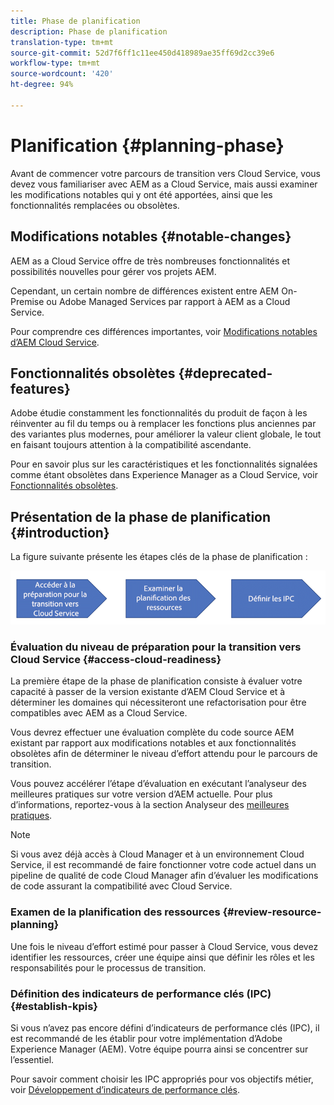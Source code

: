 ```yaml
---
title: Phase de planification
description: Phase de planification
translation-type: tm+mt
source-git-commit: 52d7f6ff1c11ee450d418989ae35ff69d2cc39e6
workflow-type: tm+mt
source-wordcount: '420'
ht-degree: 94%

---
```



# Planification {#planning-phase}

Avant de commencer votre parcours de transition vers Cloud Service, vous devez vous familiariser avec AEM as a Cloud Service, mais aussi examiner les modifications notables qui y ont été apportées, ainsi que les fonctionnalités remplacées ou obsolètes.

## Modifications notables {#notable-changes}

AEM as a Cloud Service offre de très nombreuses fonctionnalités et possibilités nouvelles pour gérer vos projets AEM.

Cependant, un certain nombre de différences existent entre AEM On-Premise ou Adobe Managed Services par rapport à AEM as a Cloud Service.

Pour comprendre ces différences importantes, voir [Modifications notables d’AEM Cloud Service](https://docs.adobe.com/content/help/fr-FR/experience-manager-cloud-service/release-notes/aem-cloud-changes.html).

## Fonctionnalités obsolètes {#deprecated-features}

Adobe étudie constamment les fonctionnalités du produit de façon à les réinventer au fil du temps ou à remplacer les fonctions plus anciennes par des variantes plus modernes, pour améliorer la valeur client globale, le tout en faisant toujours attention à la compatibilité ascendante.

Pour en savoir plus sur les caractéristiques et les fonctionnalités signalées comme étant obsolètes dans Experience Manager as a Cloud Service, voir [ Fonctionnalités obsolètes](https://docs.adobe.com/content/help/fr-FR/experience-manager-cloud-service/release-notes/deprecated-removed-features.html#deprecated-features).

## Présentation de la phase de planification {#introduction}

La figure suivante présente les étapes clés de la phase de planification :

![image](/help/move-to-cloud-service/assets/planning-phaseimg1.png)

### Évaluation du niveau de préparation pour la transition vers Cloud Service {#access-cloud-readiness}

La première étape de la phase de planification consiste à évaluer votre capacité à passer de la version existante d’AEM Cloud Service et à déterminer les domaines qui nécessiteront une refactorisation pour être compatibles avec AEM as a Cloud Service.

Vous devrez effectuer une évaluation complète du code source AEM existant par rapport aux modifications notables et aux fonctionnalités obsolètes afin de déterminer le niveau d’effort attendu pour le parcours de transition.

Vous pouvez accélérer l’étape d’évaluation en exécutant l’analyseur des meilleures pratiques sur votre version d’AEM actuelle. Pour plus d’informations, reportez-vous à la section Analyseur des [meilleures pratiques](/help/move-to-cloud-service/best-practices-analyzer/overview-best-practices-analyzer.md).

>[!NOTE]
>Si vous avez déjà accès à Cloud Manager et à un environnement Cloud Service, il est recommandé de faire fonctionner votre code actuel dans un pipeline de qualité de code Cloud Manager afin d’évaluer les modifications de code assurant la compatibilité avec Cloud Service.

### Examen de la planification des ressources {#review-resource-planning}

Une fois le niveau d’effort estimé pour passer à Cloud Service, vous devez identifier les ressources, créer une équipe ainsi que définir les rôles et les responsabilités pour le processus de transition.

### Définition des indicateurs de performance clés (IPC) {#establish-kpis}

Si vous n’avez pas encore défini d’indicateurs de performance clés (IPC), il est recommandé de les établir pour votre implémentation d’Adobe Experience Manager (AEM). Votre équipe pourra ainsi se concentrer sur l’essentiel.

Pour savoir comment choisir les IPC appropriés pour vos objectifs métier, voir [Développement d’indicateurs de performance clés](https://guided.adobe.com/welcome/aem/part6.html).

